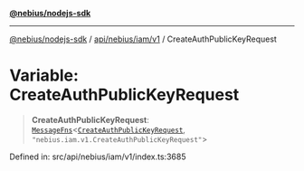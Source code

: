 [**@nebius/nodejs-sdk**](../../../../../README.md)

***

[@nebius/nodejs-sdk](../../../../../README.md) / [api/nebius/iam/v1](../README.md) / CreateAuthPublicKeyRequest

# Variable: CreateAuthPublicKeyRequest

> **CreateAuthPublicKeyRequest**: [`MessageFns`](../../../../../runtime/protos/core/interfaces/MessageFns.md)\<[`CreateAuthPublicKeyRequest`](../interfaces/CreateAuthPublicKeyRequest.md), `"nebius.iam.v1.CreateAuthPublicKeyRequest"`\>

Defined in: src/api/nebius/iam/v1/index.ts:3685
